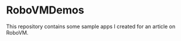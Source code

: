 RoboVMDemos
===========

This repository contains some sample apps I created for an article on RoboVM.
